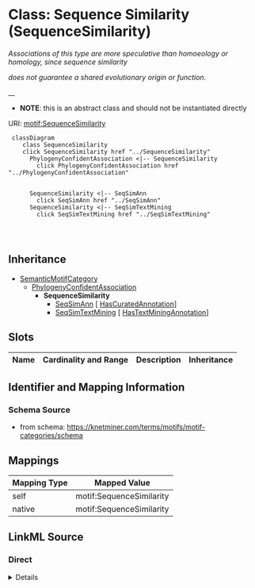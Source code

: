 

# Class: Sequence Similarity (SequenceSimilarity) 


_Associations of this type are more speculative than homoeology or homology, since sequence similarity_

_does not guarantee a shared evolutionary origin or function._

__




* __NOTE__: this is an abstract class and should not be instantiated directly


URI: [motif:SequenceSimilarity](https://knetminer.com/terms/motifs/motif-categories/SequenceSimilarity)






```mermaid
 classDiagram
    class SequenceSimilarity
    click SequenceSimilarity href "../SequenceSimilarity"
      PhylogenyConfidentAssociation <|-- SequenceSimilarity
        click PhylogenyConfidentAssociation href "../PhylogenyConfidentAssociation"
      

      SequenceSimilarity <|-- SeqSimAnn
        click SeqSimAnn href "../SeqSimAnn"
      SequenceSimilarity <|-- SeqSimTextMining
        click SeqSimTextMining href "../SeqSimTextMining"
      
      
      
```





## Inheritance
* [SemanticMotifCategory](SemanticMotifCategory.md)
    * [PhylogenyConfidentAssociation](PhylogenyConfidentAssociation.md)
        * **SequenceSimilarity**
            * [SeqSimAnn](SeqSimAnn.md) [ [HasCuratedAnnotation](HasCuratedAnnotation.md)]
            * [SeqSimTextMining](SeqSimTextMining.md) [ [HasTextMiningAnnotation](HasTextMiningAnnotation.md)]



## Slots

| Name | Cardinality and Range | Description | Inheritance |
| ---  | --- | --- | --- |









## Identifier and Mapping Information







### Schema Source


* from schema: https://knetminer.com/terms/motifs/motif-categories/schema




## Mappings

| Mapping Type | Mapped Value |
| ---  | ---  |
| self | motif:SequenceSimilarity |
| native | motif:SequenceSimilarity |







## LinkML Source

<!-- TODO: investigate https://stackoverflow.com/questions/37606292/how-to-create-tabbed-code-blocks-in-mkdocs-or-sphinx -->

### Direct

<details>
```yaml
name: SequenceSimilarity
description: 'Associations of this type are more speculative than homoeology or homology,
  since sequence similarity

  does not guarantee a shared evolutionary origin or function.

  '
title: Sequence Similarity
notes:
- 'original category no: Tier 4'
from_schema: https://knetminer.com/terms/motifs/motif-categories/schema
is_a: PhylogenyConfidentAssociation
abstract: true

```
</details>

### Induced

<details>
```yaml
name: SequenceSimilarity
description: 'Associations of this type are more speculative than homoeology or homology,
  since sequence similarity

  does not guarantee a shared evolutionary origin or function.

  '
title: Sequence Similarity
notes:
- 'original category no: Tier 4'
from_schema: https://knetminer.com/terms/motifs/motif-categories/schema
is_a: PhylogenyConfidentAssociation
abstract: true

```
</details>